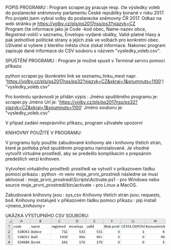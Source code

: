 POPIS PROGRAMU :
Program scraper.py pracuje resp. čte výsledky voleb do poslanecké sněnmovny parlamentu České republiky konané v roku 2017.
Pro projekt jsem vybral volby do poslanecke sněmovny ČR 2017.
Odkaz na web stránku je https://volby.cz/pls/ps2017nss/ps3?xjazyk=CZ  
Program čte informace jako je Code -kod obec, Name-nazev obce, Registred-voliči v seznamu, Envelops-vydané obálky, Valid-platné hlasy a pak jednotlivé politické strany a jejích zisk ve volbách pro konkretní obec.
Užívatel si vybere z kterého města chce ziskat informace.
Nakonec program zapisuje dané informace do CSV souboru s názvem "vysledky_voleb.csv".

SPUŠTĚNÍ PROGRAMU :
Program je možné spusit v Terminal servru pomoci příkazu:

python scraper.py (konkretni link se seznamu_linku_mest napr. 'https://volby.cz/pls/ps2017nss/ps32?xjazyk=CZ&xkraj=1&xnumnuts=1100') "vysledky_voleb.csv"

Pro kontrolu správnosti je přidán výpis :
Jméno spuštěného programu je: scraper.py
Jméno Url je: 'https://volby.cz/pls/ps2017nss/ps32?xjazyk=CZ&xkraj=1&xnumnuts=1100'
Jméno souboru je: "vysledky_voleb.csv"

V případ zadáni nesprávniho příkazu, program užívatele upozorní

KNIHOVNY POUŽITÉ V PROGRAMU:

V programu byly použite zabudované knihovny ale i knihovny třetích strán, které je potřeba před spuštěním programu nainstalované. Je vhodné vytvořit virtuálne prostředí, aby se predešlo komplikacím s prepsánim predešlích verzí knihoven.

Vytvoření virtuálniho prostředí:
prostředí se vytvoří v príkazovem řádku pomoci príkazu : python -m venv moje_prvni_prostredi
následne se musí aktivovat : moje_prvni_prostredi\Scripts\Activate.ps1 - pro Windows nebo
source moje_prvni_prostredi/bin/activate - pro Linux a MacOS.

Zabudované knihovny jsou : sys,csv
Knihovny třetích strán jsou: requests, bs4. Knihovny instaluješ v přikazovém řádku pomoci příkazu : pip install <jmeno_knihovny>

UKÁZKA VÝSTUPNÍHO CSV SOUBORU:
![ctrl + klick na odkaz](image-1.png)
